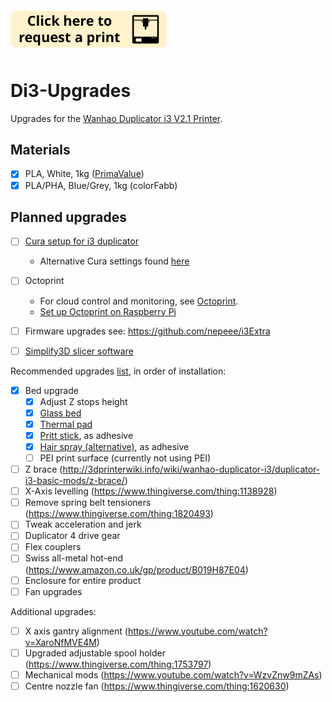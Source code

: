 <a href="mailto:bsg115@ic.ac.uk?subject=3D%20Print%20Request&body=Attach%20your%20STL%20file.%0A%0AI%20need%20it%20by:%0APreferably%20print%20with%20this%20orientation:">
   <img src="https://github.com/nebbles/Di3-Upgrades/blob/master/image.png" width="250">
</a>

# Di3-Upgrades
Upgrades for the [Wanhao Duplicator i3 V2.1 Printer](https://wanhaousa.com/products/duplicator-i3-steel-frame).

## Materials

- [x] PLA, White, 1kg ([PrimaValue](https://www.amazon.co.uk/dp/B013IHXBSE/ref=pe_385721_37986871_TE_item))
- [x] PLA/PHA, Blue/Grey, 1kg (colorFabb)

## Planned upgrades

- [ ] [Cura setup for i3 duplicator](https://www.youtube.com/watch?v=DDXo2GBmbtU)  
  - Alternative Cura settings found [here](https://www.3dhubs.com/talk/thread/wanhao-duplicator-i3-cura-settinings)
- [ ] Octoprint
  - For cloud control and monitoring, see [Octoprint](http://octoprint.org/#full-remote-control-and-monitoring).
  - [Set up Octoprint on Raspberry Pi](http://3dprinterwiki.info/wiki/wanhao-duplicator-i3/computer-software/octoprint-on-raspberry-pi/)
- [ ] Firmware upgrades see: https://github.com/nepeee/i3Extra
- [ ] [Simplify3D slicer software](https://www.simplify3d.com/buy-now/)


Recommended upgrades [list](https://makerhacks.com/upgrading-wanhao-di3/), in order of installation:
 - [x] Bed upgrade
   - [x] Adjust Z stops height
   - [x] [Glass bed](https://www.amazon.co.uk/gp/product/B00QM4LUN4)
   - [x] [Thermal pad](https://www.amazon.co.uk/gp/product/B00UYTTLI4)
   - [x] [Pritt stick](https://www.amazon.co.uk/gp/product/B0056EJITY), as adhesive 
   - [x] [Hair spray (alternative)](https://www.amazon.co.uk/gp/product/B00BNAORKU), as adhesive
   - [ ] PEI print surface (currently not using PEI)
 - [ ] Z brace (http://3dprinterwiki.info/wiki/wanhao-duplicator-i3/duplicator-i3-basic-mods/z-brace/)
 - [ ] X-Axis levelling (https://www.thingiverse.com/thing:1138928)
 - [ ] Remove spring belt tensioners (https://www.thingiverse.com/thing:1820493)
 - [ ] Tweak acceleration and jerk
 - [ ] Duplicator 4 drive gear
 - [ ] Flex couplers
 - [ ] Swiss all-metal hot-end (https://www.amazon.co.uk/gp/product/B019H87E04)
 - [ ] Enclosure for entire product
 - [ ] Fan upgrades
 
Additional upgrades:
 - [ ] X axis gantry alignment (https://www.youtube.com/watch?v=XaroNfMVE4M)
 - [ ] Upgraded adjustable spool holder (https://www.thingiverse.com/thing:1753797)
 - [ ] Mechanical mods (https://www.youtube.com/watch?v=WzvZnw9mZAs)
 - [ ] Centre nozzle fan (https://www.thingiverse.com/thing:1620630)
